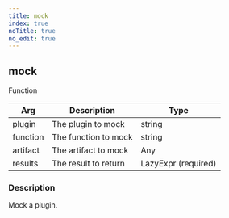 ```yaml
---
title: mock
index: true
noTitle: true
no_edit: true
---
```




<div class="vql_item"></div>


## mock
<span class='vql_type label label-warning pull-right page-header'>Function</span>



<div class="vqlargs"></div>

Arg | Description | Type
----|-------------|-----
plugin|The plugin to mock|string
function|The function to mock|string
artifact|The artifact to mock|Any
results|The result to return|LazyExpr (required)

### Description

Mock a plugin.


